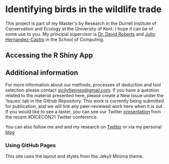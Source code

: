 # Identifying birds in the wildlife trade 
This project is  part of my Master's by Research in the Durrell Institute of Conservation and Ecology at the University of Kent. I hope it can be of some use to you. My principal supervisor is [Dr. David Roberts](https://www.kent.ac.uk/anthropology-conservation/people/555/roberts-david) and [Julio Hernandez-Castro](https://www.kent.ac.uk/computing/people/3110/hernandez-castro-julio) in the School of Computing. 

## Accessing the R Shiny App

## Additional information
For more information about our methods, processes of deduction and tool selection please contact [sicilyfiennes@gmail.com](mailto:sicilyfiennes@gmail.com). If you have a question related to the material presented here, please create a New Issue under the ‘Issues’ tab in the Github Repository. This work is currently being submitted for publication, and we will link any peer-reviewed work here when it is out. If you would like to see a taster, you can see our Twitter [presentation](https://twitter.com/sicilyfiennes/status/1420686034489151491) from the recent #DICECON21 Twitter conference.

You can also follow me and and my research on [Twitter](https://twitter.com/sicilyfiennes) or via my personal [blog](https://conservationsensationblog.wordpress.com/)

### Using GitHub Pages

This site uses the layout and styles from the Jekyll Minima theme.
